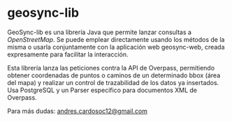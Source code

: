 # geosync-lib

GeoSync-lib es una librería Java que permite lanzar consultas a *OpenStreetMap*. Se puede emplear directamente usando los métodos de la misma o usarla conjuntamente con la aplicación web geosync-web, creada expresamente para facilitar la interacción.

Esta librería lanza las peticiones contra la API de Overpass, permitiendo obtener coordenadas de puntos o caminos de un determinado bbox (área del mapa) y realizar un control de trazabilidad de los datos ya insertados. Usa PostgreSQL y un Parser específico para documentos XML de Overpass.

Para más dudas: andres.cardosoc12@gmail.com
